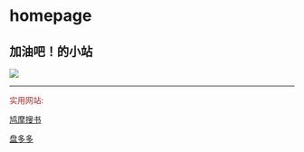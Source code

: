 # homepage
<h2>加油吧！的小站</h2>
<script type="text/javascript">
function startTime()
{
var today=new Date()
var h=today.getHours()
var m=today.getMinutes()
var s=today.getSeconds()
// add a zero in front of numbers<10
m=checkTime(m)
s=checkTime(s)
document.getElementById('txt').innerHTML=h+":"+m+":"+s
t=setTimeout('startTime()',500)
}

function checkTime(i)
{
if (i<10) 
  {i="0" + i}
  return i
}
</script>
</head>

<body onload="startTime()">
<div id="txt"></div>
<img src="https://thirdqq.qlogo.cn/g?b=sdk&k=91mghJRwGdmfCPG8ChRicGw&s=100&t=1483302994"/>
<hr/>
<font color="brown">实用网站:</font>
<p><a href="https://www.jiumodiary.com">鸠摩搜书</a></p>
<p><a href="http://m.panduoduo.net">盘多多</a></p>
